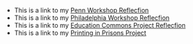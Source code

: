 


- This is a link to my [Penn Workshop Reflecfion](https://raw.githubusercontent.com/sydneybg6/sydneybg6.github.io/main/assignments/ENGL_1650_Penn_Workshop.pdf)
- This is a link to my [Philadelphia Workshop Reflecfion](https://raw.githubusercontent.com/sydneybg6/sydneybg6.github.io/main/assignments/ENGL_1650_Philadelphia_Workshop.pdf)
- This is a link to my [Education Commons Project Reflecfion](https://raw.githubusercontent.com/sydneybg6/sydneybg6.github.io/main/assignments/ENGL_1650_EC_Project_Reflection.pdf)
- This is a link to my [Printing in Prisons Project](https://printinginprisons.org/blog/goldstein/)
